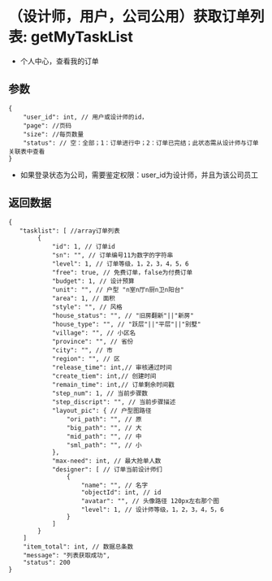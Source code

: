 # （设计师，用户，公司公用）获取订单列表: getMyTaskList

- 个人中心，查看我的订单

## 参数

    {
        "user_id": int, // 用户或设计师的id，
        "page": //页码
        "size": //每页数量
        "status": // 空：全部；1：订单进行中；2：订单已完结；此状态需从设计师与订单关联表中查看
    }

- 如果登录状态为公司，需要鉴定权限：user_id为设计师，并且为该公司员工

## 返回数据

    {
       "tasklist": [ //array订单列表
            {
                "id": 1, // 订单id
                "sn": "", // 订单编号11为数字的字符串
                "level": 1, // 订单等级，1，2，3，4，5，6
                "free": true, // 免费订单，false为付费订单
                "budget": 1, // 设计预算
                "unit": "", // 户型 "n室n厅n厨n卫n阳台"
                "area": 1, // 面积
                "style": "", // 风格
                "house_status": "", // "旧房翻新"||"新房"
                "house_type": "", // "跃层"||"平层"||"别墅"
                "village": "", // 小区名
                "province": "", // 省份
                "city": "", // 市
                "region": "", // 区
                "release_time": int,// 审核通过时间
                "create_tiem": int,// 创建时间
                "remain_time": int,// 订单剩余时间戳
                "step_num": 1, // 当前步骤数
                "step_discript": "", // 当前步骤描述
                "layout_pic": { // 户型图路径
                    "ori_path": "", // 原
                    "big_path": "", // 大
                    "mid_path": "", // 中
                    "sml_path": "", // 小
                },
                "max-need": int, // 最大抢单人数
                "designer": [ // 订单当前设计师们
                    {
                        "name": "", // 名字
                        "objectId": int, // id
                        "avatar": "", // 头像路径 120px左右那个图
                        "level": 1, // 设计师等级，1，2，3，4，5，6
                    }
                ]
            }
        ]
        "item_total": int, // 数据总条数
        "message": "列表获取成功",
        "status": 200
    }